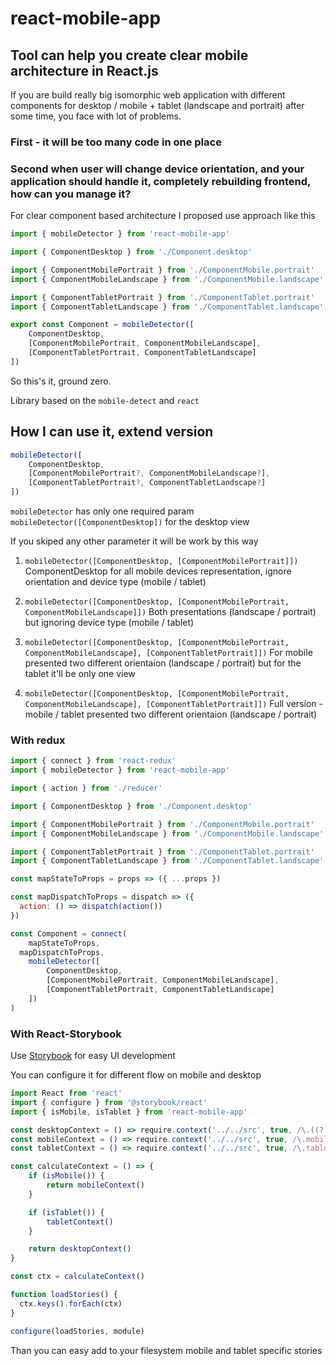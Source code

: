 # react-mobile-app

## Tool can help you create clear mobile architecture in React.js

If you are build really big isomorphic web application with different components for desktop / mobile + tablet (landscape and portrait) after some time, you face with lot of problems.

### First - it will be too many code in one place

### Second when user will change device orientation, and your application should handle it, completely rebuilding frontend, how can you manage it?

For clear component based architecture I proposed use approach like this

```javascript
import { mobileDetector } from 'react-mobile-app'

import { ComponentDesktop } from './Component.desktop'

import { ComponentMobilePortrait } from './ComponentMobile.portrait'
import { ComponentMobileLandscape } from './ComponentMobile.landscape'

import { ComponentTabletPortrait } from './ComponentTablet.portrait'
import { ComponentTabletLandscape } from './ComponentTablet.landscape'

export const Component = mobileDetector([
	ComponentDesktop,
	[ComponentMobilePortrait, ComponentMobileLandscape],
	[ComponentTabletPortrait, ComponentTabletLandscape]
])
```

So this's it, ground zero.

Library based on the `mobile-detect` and `react`

## How I can use it, extend version

```javascript
mobileDetector([
	ComponentDesktop,
	[ComponentMobilePortrait?, ComponentMobileLandscape?],
	[ComponentTabletPortrait?, ComponentTabletLandscape?]
])
```

`mobileDetector` has only one required param `mobileDetector([ComponentDesktop])` for the desktop view

If you skiped any other parameter it will be work by this way

1. `mobileDetector([ComponentDesktop, [ComponentMobilePortrait]])` 
ComponentDesktop for all mobile devices representation, ignore orientation and device type (mobile / tablet)

2. `mobileDetector([ComponentDesktop, [ComponentMobilePortrait, ComponentMobileLandscape]])`
Both presentations (landscape / portrait) but ignoring device type (mobile / tablet)

3. `mobileDetector([ComponentDesktop, [ComponentMobilePortrait, ComponentMobileLandscape], [ComponentTabletPortrait]])`
For mobile presented two different orientaion (landscape / portrait) but for the tablet it'll be only one view

4. `mobileDetector([ComponentDesktop, [ComponentMobilePortrait, ComponentMobileLandscape], [ComponentTabletPortrait]])`
Full version - mobile / tablet presented two different orientaion (landscape / portrait)

### With redux

```javascript
import { connect } from 'react-redux'
import { mobileDetector } from 'react-mobile-app'

import { action } from './reducer'

import { ComponentDesktop } from './Component.desktop'

import { ComponentMobilePortrait } from './ComponentMobile.portrait'
import { ComponentMobileLandscape } from './ComponentMobile.landscape'

import { ComponentTabletPortrait } from './ComponentTablet.portrait'
import { ComponentTabletLandscape } from './ComponentTablet.landscape'

const mapStateToProps = props => ({ ...props })

const mapDispatchToProps = dispatch => ({
  action: () => dispatch(action())
})

const Component = connect(
	mapStateToProps,
  mapDispatchToProps,
	mobileDetector([
		ComponentDesktop,
		[ComponentMobilePortrait, ComponentMobileLandscape],
		[ComponentTabletPortrait, ComponentTabletLandscape]
	])
)
```

### With React-Storybook

Use [Storybook](https://github.com/storybooks/storybook) for easy UI development

You can configure it for different flow on mobile and desktop

```javascript
import React from 'react'
import { configure } from '@storybook/react'
import { isMobile, isTablet } from 'react-mobile-app'

const desktopContext = () => require.context('../../src', true, /\.((?!mobile)|(?!tablet))\..*\.story\.js$/)
const mobileContext = () => require.context('../../src', true, /\.mobile\.story\.js$/)
const tabletContext = () => require.context('../../src', true, /\.tablet\.story\.js$/)

const calculateContext = () => {
	if (isMobile()) {
		return mobileContext()
	}

	if (isTablet()) {
		tabletContext()
	}

	return desktopContext()
}

const ctx = calculateContext()

function loadStories() {
  ctx.keys().forEach(ctx)
}

configure(loadStories, module)

```

Than you can easy add to your filesystem mobile and tablet specific stories
